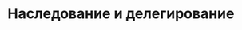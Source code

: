 <!-- .slide:    data-background-color="#699f00" -->
<!-- .slide:    class="center center-horizontal" -->

# Наследование и делегирование